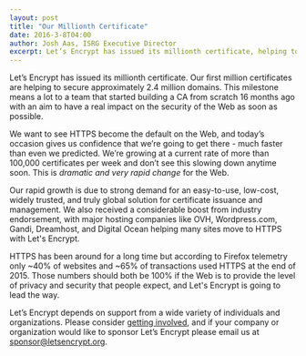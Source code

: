 ```yaml
---
layout: post
title: "Our Millionth Certificate"
date: 2016-3-8T04:00
author: Josh Aas, ISRG Executive Director
excerpt: Let’s Encrypt has issued its millionth certificate, helping to secure approximately 2.4 million domains. This milestone means a lot to a team that started building a CA from scratch 16 months ago with an aim to have a real impact on the security of the Web as soon as possible.
---
```


Let’s Encrypt has issued its millionth certificate. Our first million certificates are helping to secure approximately 2.4 million domains. This milestone means a lot to a team that started building a CA from scratch 16 months ago with an aim to have a real impact on the security of the Web as soon as possible.

We want to see HTTPS become the default on the Web, and today’s occasion gives us confidence that we’re going to get there - much faster than even we predicted. We’re growing at a current rate of more than 100,000 certificates per week and don’t see this slowing down anytime soon. This is *dramatic and very rapid change* for the Web.

Our rapid growth is due to strong demand for an easy-to-use, low-cost, widely trusted, and truly global solution for certificate issuance and management. We also received a considerable boost from industry endorsement, with major hosting companies like OVH, Wordpress.com, Gandi, Dreamhost, and Digital Ocean helping many sites move to HTTPS with Let's Encrypt.

HTTPS has been around for a long time but according to Firefox telemetry only ~40% of websites and ~65% of transactions used HTTPS at the end of 2015. Those numbers should both be 100% if the Web is to provide the level of privacy and security that people expect, and Let's Encrypt is going to lead the way.

Let’s Encrypt depends on support from a wide variety of individuals and organizations. Please consider [getting involved](https://letsencrypt.org/getinvolved/), and if your company or organization would like to sponsor Let’s Encrypt please email us at [sponsor@letsencrypt.org](mailto:sponsor@letsencrypt.org).
